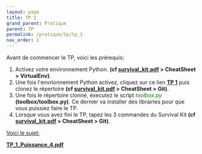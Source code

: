 ```yaml
---
layout: page
title: TP 1
grand_parent: Pratique
parent: TP
permalink: /pratique/tp/tp_1
nav_order: 1
---
```


<link rel="shortcut icon" href="https://new-leaves.github.io/img/favicon/favicon.ico">


Avant de commencer le TP, voici les prérequis:

1. Activez votre environnement Python. <b>(cf <a href="/docs/survival_kit.pdf" target="_blank"> survival_kit.pdf</a> > CheatSheet > VirtualEnv)</b>.
2. Une fois l'envrionnement Python activez, cliquez sur ce lien  <a href="https://classroom.github.com/a/dB08VqGW" target="_blank"><b>TP 1</b></a> puis clonez le répertoire <b>(cf <a href="/docs/survival_kit.pdf"> survival_kit.pdf</a> > CheatSheet > Git)</b>.
3. Une fois le répertoire clonné, éxecutez le script <i> <font color = "green"> toolbox.py </font> </i> <b>(toolbox/toolbox.py)</b>. Ce dernier va installer des librairies pour que vous puissiez faire le TP.
4. Lorsque vous avez fini le TP, tapez les 3 commandes du Survival Kit <b>(cf <a href="/docs/survival_kit.pdf" target="_blank"> survival_kit.pdf</a> > CheatSheet > Git)</b>.

<u> Voici le sujet: </u>

<a href="/docs/tp_1/tp_1_puissance_4.pdf" target="_blank"> <b>TP_1_Puissance_4.pdf</b></a>


